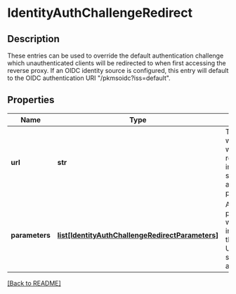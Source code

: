 # IdentityAuthChallengeRedirect

## Description

These entries can be used to override the default authentication  challenge which unauthenticated clients will be redirected to when first accessing the reverse proxy.
If an OIDC identity source is configured, this entry will default to  the OIDC authentication URI "/pkmsoidc?iss=default".


## Properties

Name | Type | Description | Notes
------------ | ------------- | ------------- | -------------
**url** | **str** | The URI which a client will be redirected to in order to start the  authentication process.  | [optional] 
**parameters** | [**list[IdentityAuthChallengeRedirectParameters]**](IdentityAuthChallengeRedirectParameters.md) | Additional parameters which can be included in the redirect URI as query string arguments.  | [optional] 

[[Back to README]](../README.md)



